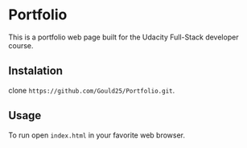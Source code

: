 # Portfolio

This is a portfolio web page built for the Udacity Full-Stack developer course.

## Instalation

clone `https://github.com/Gould25/Portfolio.git`.

## Usage

To run open `index.html` in your favorite web browser.
